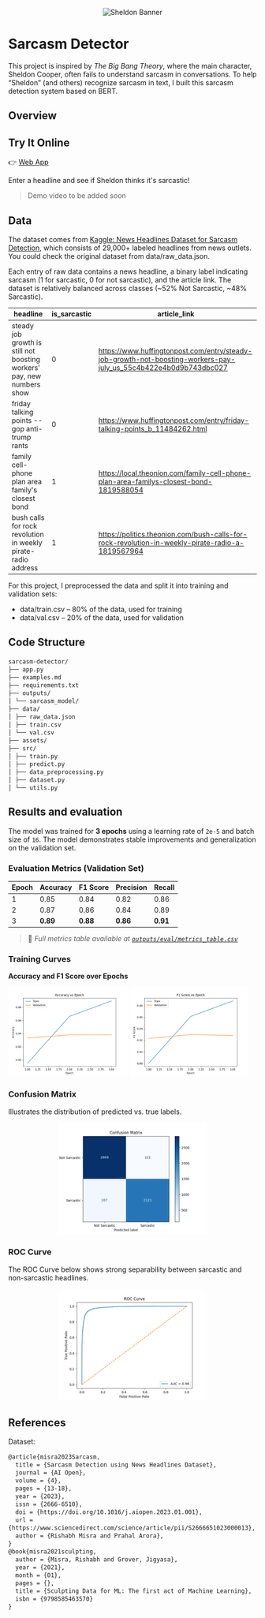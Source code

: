 <p align="center">
  <img src="assets/cover_banner.png" alt="Sheldon Banner" width="600"/>
</p>

# Sarcasm Detector

This project is inspired by *The Big Bang Theory*, where the main character, Sheldon Cooper, often fails to understand sarcasm in conversations. To help “Sheldon” (and others) recognize sarcasm in text, I built this sarcasm detection system based on BERT.

## Overview

## Try It Online

👉 [Web App](https://huggingface.co/spaces/your-username/sarcasm-detector)

Enter a headline and see if Sheldon thinks it's sarcastic!

> Demo video to be added soon

## Data
The dataset comes from [Kaggle: News Headlines Dataset for Sarcasm Detection](https://www.kaggle.com/datasets/rmisra/news-headlines-dataset-for-sarcasm-detection), which consists of 29,000+ labeled headlines from news outlets. You could check the original dataset from data/raw_data.json.

Each entry of raw data contains a news headline, a binary label indicating sarcasm (1 for sarcastic, 0 for not sarcastic), and the article link. The dataset is relatively balanced across classes (~52% Not Sarcastic, ~48% Sarcastic).

| headline                                                                                     | is_sarcastic | article_link |
|----------------------------------------------------------------------------------------------|--------------|-------------|
| steady job growth is still not boosting workers' pay, new numbers show                      | 0            | https://www.huffingtonpost.com/entry/steady-job-growth-not-boosting-workers-pay-july_us_55c4b422e4b0d9b743dbc027|
| friday talking points -- gop anti-trump rants                                                | 0            | https://www.huffingtonpost.com/entry/friday-talking-points_b_11484262.html |
| family cell-phone plan area family's closest bond                                            | 1            |https://local.theonion.com/family-cell-phone-plan-area-familys-closest-bond-1819588054 |
| bush calls for rock revolution in weekly pirate-radio address                                | 1            |https://politics.theonion.com/bush-calls-for-rock-revolution-in-weekly-pirate-radio-a-1819567964|

For this project, I preprocessed the data and split it into training and validation sets:
- data/train.csv – 80% of the data, used for training
- data/val.csv – 20% of the data, used for validation


## Code Structure

```
sarcasm-detector/
├── app.py
├── examples.md
├── requirements.txt
├── outputs/
│ └── sarcasm_model/
├── data/
│ ├── raw_data.json
│ ├── train.csv
│ └── val.csv
├── assets/
├── src/
│ ├── train.py
│ ├── predict.py
│ ├── data_preprocessing.py 
│ ├── dataset.py
│ └── utils.py
```

## Results and evaluation

The model was trained for **3 epochs** using a learning rate of `2e-5` and batch size of `16`. The model demonstrates stable improvements and generalization on the validation set.

### Evaluation Metrics (Validation Set)

| Epoch | Accuracy | F1 Score | Precision | Recall |
|-------|----------|----------|-----------|--------|
| 1     | 0.85     | 0.84     | 0.82      | 0.86   |
| 2     | 0.87     | 0.86     | 0.84      | 0.89   |
| 3     | **0.89** | **0.88** | **0.86**  | **0.91** |

> 📁 *Full metrics table available at [`outputs/eval/metrics_table.csv`](outputs/eval/metrics_table.csv)*

### Training Curves

**Accuracy and F1 Score over Epochs**

<p float="left">
  <img src="outputs/eval/accuracy_vs_epoch.png" width="48%" />
  <img src="outputs/eval/f1_vs_epoch.png" width="48%" />
</p>

### Confusion Matrix

Illustrates the distribution of predicted vs. true labels.

<p align="center">
  <img src="outputs/eval/confusion_matrix.png" width="60%" />
</p>

### ROC Curve

The ROC Curve below shows strong separability between sarcastic and non-sarcastic headlines.

<p align="center">
  <img src="outputs/eval/roc_curve.png" width="60%" />
</p>


## References
Dataset:
```
@article{misra2023Sarcasm,
  title = {Sarcasm Detection using News Headlines Dataset},
  journal = {AI Open},
  volume = {4},
  pages = {13-18},
  year = {2023},
  issn = {2666-6510},
  doi = {https://doi.org/10.1016/j.aiopen.2023.01.001},
  url = {https://www.sciencedirect.com/science/article/pii/S2666651023000013},
  author = {Rishabh Misra and Prahal Arora},
}
@book{misra2021sculpting,
  author = {Misra, Rishabh and Grover, Jigyasa},
  year = {2021},
  month = {01},
  pages = {},
  title = {Sculpting Data for ML: The first act of Machine Learning},
  isbn = {9798585463570}
}
```